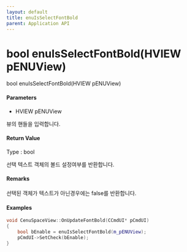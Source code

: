 ```yaml
---
layout: default
title: enuIsSelectFontBold
parent: Application API
---
```

# bool enuIsSelectFontBold\(HVIEW pENUView\)

bool enuIsSelectFontBold\(HVIEW pENUView\)

#### Parameters

* HVIEW pENUView

뷰의 핸들을 입력합니다.

#### Return Value

Type : bool

선택 텍스트 객체의 볼드 설정여부를 반환합니다.

#### Remarks

선택된 객체가 텍스트가 아닌경우에는 false를 반환합니다.

#### Examples

```cpp
void CenuSpaceView::OnUpdateFontBold(CCmdUI* pCmdUI)
{
	bool bEnable = enuIsSelectFontBold(m_pENUView);
	pCmdUI->SetCheck(bEnable);
}
```



